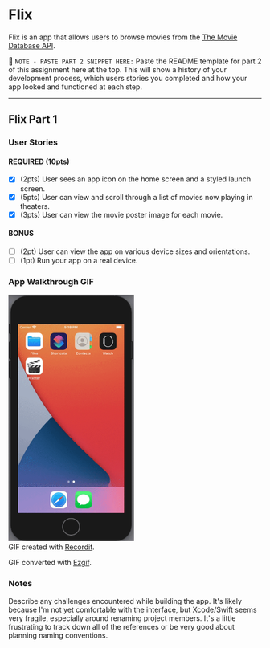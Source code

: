 # Flix

Flix is an app that allows users to browse movies from the [The Movie Database API](http://docs.themoviedb.apiary.io/#).

📝 `NOTE - PASTE PART 2 SNIPPET HERE:` Paste the README template for part 2 of this assignment here at the top. This will show a history of your development process, which users stories you completed and how your app looked and functioned at each step.

---

## Flix Part 1

### User Stories
#### REQUIRED (10pts)
- [x] (2pts) User sees an app icon on the home screen and a styled launch screen.
- [x] (5pts) User can view and scroll through a list of movies now playing in theaters.
- [x] (3pts) User can view the movie poster image for each movie.

#### BONUS
- [ ] (2pt) User can view the app on various device sizes and orientations.
- [ ] (1pt) Run your app on a real device.

### App Walkthrough GIF
<img src="https://github.com/HiroinaProtagonist/FlixsterApp/blob/main/UrTZ9ltfct_ezgif.gif?raw=true" title="Unit 1 Video Walkthrough" alt="Unit 1 Video Walkthrough" width="250px"/><br>
GIF created with [Recordit](https://recordit.co/).

GIF converted with [Ezgif](https://ezgif.com/video-to-gif).

### Notes
Describe any challenges encountered while building the app.
It's likely because I'm not yet comfortable with the interface, but Xcode/Swift seems very fragile, especially around renaming project members. It's a little frustrating to track down all of the references or be very good about planning naming conventions.
